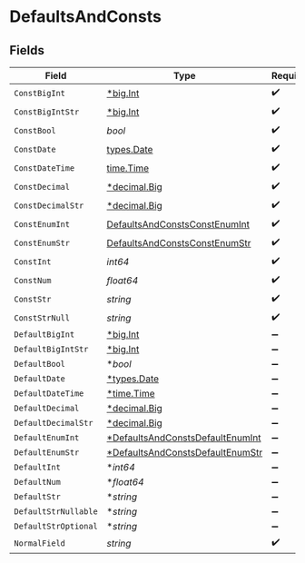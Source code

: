# DefaultsAndConsts


## Fields

| Field                                                                                      | Type                                                                                       | Required                                                                                   | Description                                                                                |
| ------------------------------------------------------------------------------------------ | ------------------------------------------------------------------------------------------ | ------------------------------------------------------------------------------------------ | ------------------------------------------------------------------------------------------ |
| `ConstBigInt`                                                                              | [*big.Int](https://pkg.go.dev/math/big#Int)                                                | :heavy_check_mark:                                                                         | N/A                                                                                        |
| `ConstBigIntStr`                                                                           | [*big.Int](https://pkg.go.dev/math/big#Int)                                                | :heavy_check_mark:                                                                         | N/A                                                                                        |
| `ConstBool`                                                                                | *bool*                                                                                     | :heavy_check_mark:                                                                         | N/A                                                                                        |
| `ConstDate`                                                                                | [types.Date](../../types/date.md)                                                          | :heavy_check_mark:                                                                         | N/A                                                                                        |
| `ConstDateTime`                                                                            | [time.Time](https://pkg.go.dev/time#Time)                                                  | :heavy_check_mark:                                                                         | N/A                                                                                        |
| `ConstDecimal`                                                                             | [*decimal.Big](https://pkg.go.dev/github.com/ericlagergren/decimal#Big)                    | :heavy_check_mark:                                                                         | N/A                                                                                        |
| `ConstDecimalStr`                                                                          | [*decimal.Big](https://pkg.go.dev/github.com/ericlagergren/decimal#Big)                    | :heavy_check_mark:                                                                         | N/A                                                                                        |
| `ConstEnumInt`                                                                             | [DefaultsAndConstsConstEnumInt](../../models/shared/defaultsandconstsconstenumint.md)      | :heavy_check_mark:                                                                         | N/A                                                                                        |
| `ConstEnumStr`                                                                             | [DefaultsAndConstsConstEnumStr](../../models/shared/defaultsandconstsconstenumstr.md)      | :heavy_check_mark:                                                                         | N/A                                                                                        |
| `ConstInt`                                                                                 | *int64*                                                                                    | :heavy_check_mark:                                                                         | N/A                                                                                        |
| `ConstNum`                                                                                 | *float64*                                                                                  | :heavy_check_mark:                                                                         | N/A                                                                                        |
| `ConstStr`                                                                                 | *string*                                                                                   | :heavy_check_mark:                                                                         | N/A                                                                                        |
| `ConstStrNull`                                                                             | *string*                                                                                   | :heavy_check_mark:                                                                         | N/A                                                                                        |
| `DefaultBigInt`                                                                            | [*big.Int](https://pkg.go.dev/math/big#Int)                                                | :heavy_minus_sign:                                                                         | N/A                                                                                        |
| `DefaultBigIntStr`                                                                         | [*big.Int](https://pkg.go.dev/math/big#Int)                                                | :heavy_minus_sign:                                                                         | N/A                                                                                        |
| `DefaultBool`                                                                              | **bool*                                                                                    | :heavy_minus_sign:                                                                         | N/A                                                                                        |
| `DefaultDate`                                                                              | [*types.Date](../../types/date.md)                                                         | :heavy_minus_sign:                                                                         | N/A                                                                                        |
| `DefaultDateTime`                                                                          | [*time.Time](https://pkg.go.dev/time#Time)                                                 | :heavy_minus_sign:                                                                         | N/A                                                                                        |
| `DefaultDecimal`                                                                           | [*decimal.Big](https://pkg.go.dev/github.com/ericlagergren/decimal#Big)                    | :heavy_minus_sign:                                                                         | N/A                                                                                        |
| `DefaultDecimalStr`                                                                        | [*decimal.Big](https://pkg.go.dev/github.com/ericlagergren/decimal#Big)                    | :heavy_minus_sign:                                                                         | N/A                                                                                        |
| `DefaultEnumInt`                                                                           | [*DefaultsAndConstsDefaultEnumInt](../../models/shared/defaultsandconstsdefaultenumint.md) | :heavy_minus_sign:                                                                         | N/A                                                                                        |
| `DefaultEnumStr`                                                                           | [*DefaultsAndConstsDefaultEnumStr](../../models/shared/defaultsandconstsdefaultenumstr.md) | :heavy_minus_sign:                                                                         | N/A                                                                                        |
| `DefaultInt`                                                                               | **int64*                                                                                   | :heavy_minus_sign:                                                                         | N/A                                                                                        |
| `DefaultNum`                                                                               | **float64*                                                                                 | :heavy_minus_sign:                                                                         | N/A                                                                                        |
| `DefaultStr`                                                                               | **string*                                                                                  | :heavy_minus_sign:                                                                         | N/A                                                                                        |
| `DefaultStrNullable`                                                                       | **string*                                                                                  | :heavy_minus_sign:                                                                         | N/A                                                                                        |
| `DefaultStrOptional`                                                                       | **string*                                                                                  | :heavy_minus_sign:                                                                         | N/A                                                                                        |
| `NormalField`                                                                              | *string*                                                                                   | :heavy_check_mark:                                                                         | N/A                                                                                        |